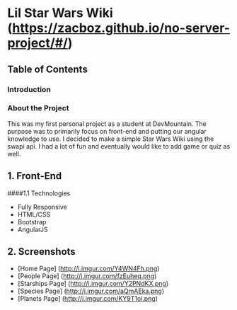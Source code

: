 # Lil Star Wars Wiki (https://zacboz.github.io/no-server-project/#/)

## Table of Contents

### Introduction

### About the Project

This was my first personal project as a student at DevMountain. The purpose was to primarily focus on front-end and putting our angular knowledge to use. I decided to make a simple Star Wars Wiki using the swapi api. I had a lot of fun and eventually would like to add game or quiz as well.  

## 1. Front-End

####1.1 Technologies

* Fully Responsive
* HTML/CSS
* Bootstrap
* AngularJS

## 2. Screenshots

* [Home Page] (http://i.imgur.com/Y4WN4Fh.png)
* [People Page] (http://i.imgur.com/fzEuheq.png)
* [Starships Page] (http://i.imgur.com/Y2PNdKX.png)
* [Species Page] (http://i.imgur.com/aQmAEka.png)
* [Planets Page] (http://i.imgur.com/KY9T1oi.png)
